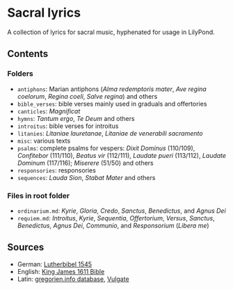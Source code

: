 # Sacral lyrics

A collection of lyrics for sacral music, hyphenated for usage in LilyPond.


## Contents

### Folders

- `antiphons`: Marian antiphons (*Alma redemptoris mater*, *Ave regina coelorum*, *Regina coeli*, *Salve regina*) and others
- `bible_verses`: bible verses mainly used in graduals and offertories
- `canticles`: *Magnificat*
- `hymns`: *Tantum ergo*, *Te Deum* and others
- `introitus`: bible verses for introitus
- `litanies`: *Litaniae lauretanae*, *Litaniae de venerabili sacramento*
- `misc`: various texts
- `psalms`: complete psalms for vespers: *Dixit Dominus* (110/109), *Confitebor* (111/110), *Beatus vir* (112/111), *Laudate pueri* (113/112), *Laudate Dominum* (117/116); *Miserere* (51/50) and others
- `responsories`: responsories
- `sequences`: *Lauda Sion*, *Stabat Mater* and others


### Files in root folder

- `ordinarium.md`: *Kyrie*, *Gloria*, *Credo*, *Sanctus*, *Benedictus*, and *Agnus Dei*
- `requiem.md`: *Introitus*, *Kyrie*, *Sequentia*, *Offertorium*, *Versus*, *Sanctus*, *Benedictus*, *Agnus Dei*, *Communio*, and *Responsorium* (*Libera me*)



## Sources

- German: [Lutherbibel 1545](http://www.zeno.org/Literatur/M/Luther,+Martin/Luther-Bibel+1545)
- English: [King James 1611 Bible](https://www.kingjamesbibleonline.org/1611-Bible)
- Latin: [gregorien.info database](https://gregorien.info/), [Vulgate](http://www.vatican.va/archive/bible/nova_vulgata/documents/nova-vulgata_index_lt.html)
